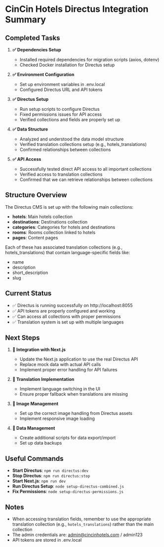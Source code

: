 # CinCin Hotels Directus Integration Summary

## Completed Tasks

1. **✅ Dependencies Setup**
   - Installed required dependencies for migration scripts (axios, dotenv)
   - Checked Docker installation for Directus setup

2. **✅ Environment Configuration**
   - Set up environment variables in .env.local
   - Configured Directus URL and API tokens

3. **✅ Directus Setup**
   - Run setup scripts to configure Directus
   - Fixed permissions issues for API access
   - Verified collections and fields are properly set up

4. **✅ Data Structure**
   - Analyzed and understood the data model structure
   - Verified translation collections setup (e.g., hotels_translations)
   - Confirmed relationships between collections

5. **✅ API Access**
   - Successfully tested direct API access to all important collections
   - Verified access to translation collections
   - Confirmed that we can retrieve relationships between collections

## Structure Overview

The Directus CMS is set up with the following main collections:

- **hotels**: Main hotels collection
- **destinations**: Destinations collection
- **categories**: Categories for hotels and destinations
- **rooms**: Rooms collection linked to hotels
- **pages**: Content pages

Each of these has associated translation collections (e.g., hotels_translations) that contain language-specific fields like:
- name
- description
- short_description
- slug

## Current Status

- ✅ Directus is running successfully on http://localhost:8055
- ✅ API tokens are properly configured and working
- ✅ Can access all collections with proper permissions
- ✅ Translation system is set up with multiple languages

## Next Steps

1. **🔄 Integration with Next.js**
   - Update the Next.js application to use the real Directus API
   - Replace mock data with actual API calls
   - Implement proper error handling for API failures

2. **🔄 Translation Implementation**
   - Implement language switching in the UI
   - Ensure proper fallback when translations are missing

3. **🔄 Image Management**
   - Set up the correct image handling from Directus assets
   - Implement responsive image loading

4. **🔄 Data Management**
   - Create additional scripts for data export/import
   - Set up data backups

## Useful Commands

- **Start Directus**: `npm run directus:dev`
- **Stop Directus**: `npm run directus:stop`
- **Start Next.js**: `npm run dev`
- **Run Directus Setup**: `node setup-directus-combined.js`
- **Fix Permissions**: `node setup-directus-permissions.js`

## Notes

- When accessing translation fields, remember to use the appropriate translation collection (e.g., `hotels_translations`) rather than the main collection
- The admin credentials are: admin@cincinhotels.com / admin123
- API tokens are stored in .env.local